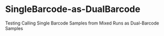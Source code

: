 # SingleBarcode-as-DualBarcode
Testing Calling Single Barcode Samples from Mixed Runs as Dual-Barcode Samples
